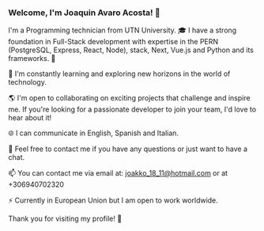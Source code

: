 ### Welcome, I'm Joaquin Avaro Acosta! 👋

I'm a Programming technician from  UTN University. 🎓 I have a strong foundation in Full-Stack development with expertise in the PERN (PostgreSQL, Express, React, Node), stack, Next, Vue.js and Python and its frameworks. 🚀

🌱 I'm constantly learning and exploring new horizons in the world of technology.

🌎 I'm open to collaborating on exciting projects that challenge and inspire me. If you're looking for a passionate developer to join your team, I'd love to hear about it!

🌐 I can communicate in English, Spanish and Italian.

💬 Feel free to contact me if you have any questions or just want to have a chat.

📫 You can contact me via email at: joakko_18_11@hotmail.com or at +306940702320

⚡  Currently in European Union but I am open to work worldwide.

Thank you for visiting my profile! 🌟
